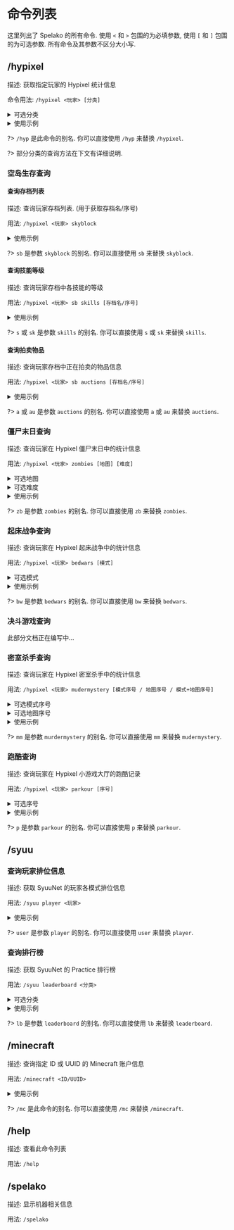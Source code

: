 # 命令列表
这里列出了 Spelako 的所有命令. 使用 `<` 和 `>` 包围的为必填参数, 使用 `[` 和 `]` 包围的为可选参数. 所有命令及其参数不区分大小写.

## /hypixel
描述: 获取指定玩家的 Hypixel 统计信息

命令用法: `/hypixel <玩家> [分类]`

<details>
<summary>可选分类</summary>

- guild, g (公会)
- recent, r (最近的游戏)
- bedwars, bw (起床战争)
- skywars, sw (空岛战争)
- mudermystery, mm (密室杀手)
- duels, duel (决斗游戏)
- uhc (极限生存冠军)
- mewagalls, mw (超级战墙)
- blitzsg, bsg, hungergames (闪电饥饿游戏)
- skyblock, sb (空岛生存)
- zombies, zb (僵尸末日)
- parkour, p (跑酷)


?> 如果留空, 将显示玩家的 Hypixel 基本信息.

</details>

<details>
<summary>使用示例</summary>

- `/hypixel Peaksol` - 查询 <u>Peaksol</u> 的基本信息
- `/hypixel Technoblade g` - 查询 <u>Technoblade</u> 的<u>公会</u>信息
- `/hypixel iTMG sw` - 查询 <u>iTMG</u> 的<u>空岛战争</u>统计信息
- `/hypixel BedlessNoob bedwars` - 查询 <u>BedlessNoob</u> 的<u>起床战争</u>统计信息
- `/hypixel Dual megawalls` - 查询 <u>Dual</u> 的<u>超级战墙</u>统计信息

</details>

?> `/hyp` 是此命令的别名. 你可以直接使用 `/hyp` 来替换 `/hypixel`.

?> 部分分类的查询方法在下文有详细说明.

### 空岛生存查询
#### 查询存档列表
描述: 查询玩家存档列表. (用于获取存档名/序号)

用法: `/hypixel <玩家> skyblock`

<details>
<summary>使用示例</summary>

- `/hypixel Minikloon skyblock` - 查询 <u>Minikloon</u> 的<u>存档列表</u>
- `/hypixel Peaksol sb` - 查询 <u>Peaksol</u> 的<u>存档列表</u>

</details>

?> `sb` 是参数 `skyblock` 的别名. 你可以直接使用 `sb` 来替换 `skyblock`.

#### 查询技能等级
描述: 查询玩家存档中各技能的等级

用法: `/hypixel <玩家> sb skills [存档名/序号]`

<details>
<summary>使用示例</summary>

- `/hypixel LeaPhant sb skills grape` - 查询 <u>Minikloon</u> 的 <u>Grape</u> 存档的技能信息
- `/hypixel Rikkawww sb s 2` - 查询 <u>Rikkawww</u> 的第 <u>2</u> 个存档的技能信息

?> 如果留空, 将显示玩家的第 1 个存档的技能信息.

</details>

?> `s` 或 `sk` 是参数 `skills` 的别名. 你可以直接使用 `s` 或 `sk` 来替换 `skills`.

#### 查询拍卖物品
描述: 查询玩家存档中正在拍卖的物品信息

用法: `/hypixel <玩家> sb auctions [存档名/序号]`

<details>
<summary>使用示例</summary>

- `/hypixel Shiiyu sb auctions zucchini` - 查询 <u>Shiiyu</u> 的 <u>Zucchini</u> 存档的物品拍卖信息
- `/hypixel YMCatlord sb a 3` - 查询 <u>YMCatlord</u> 的第 <u>3</u> 个存档的物品拍卖信息

?> 如果留空, 将显示玩家的第 1 个存档的物品拍卖信息.

</details>

?> `a` 或 `au` 是参数 `auctions` 的别名. 你可以直接使用 `a` 或 `au` 来替换 `auctions`.

### 僵尸末日查询
描述: 查询玩家在 Hypixel 僵尸末日中的统计信息

用法: `/hypixel <玩家> zombies [地图] [难度]`

<details>
<summary>可选地图</summary>

- deadend, de (穷途末路)
- badblood, bb (坏血之宫)
- alienarcadium, aa (外星游乐园)

?> 如果留空, 将显示玩家所有地图的统计信息.

</details>

<details>
<summary>可选难度</summary>

- normal, norm (普通)
- hard (困难)
- rip (安息)

?> 如果留空, 将显示玩家所有难度的统计信息.

</details>

<details>
<summary>使用示例</summary>

- `/hypixel Peaksol zb` - 查询 <u>Peaksol</u> 在<u>全部</u>地图<u>全部</u>难度的统计信息
- `/hypixel Bzake zb aa` - 查询 <u>Bzake</u> 在<u>外星游乐园</u>地图<u>全部</u>难度的统计信息
- `/hypixel Typhoon_Alex zb de norm` - 查询 <u>Typhoon_Alex</u> 在<u>穷途末路</u>地图<u>普通</u>难度的统计信息

</details>

?> `zb` 是参数 `zombies` 的别名. 你可以直接使用 `zb` 来替换 `zombies`.

### 起床战争查询
描述: 查询玩家在 Hypixel 起床战争中的统计信息

用法: `/hypixel <玩家> bedwars [模式]`

<details>
<summary>可选模式</summary>

- eight_one, 8_1, solo (单挑模式)
- eight_two, 8_2, doubles (双人模式)
- four_three, 4_3, 3v3v3v3 (3v3v3v3 模式)
- four_four, 4_4, 4v4v4v4 (4v4v4v4 模式)
- two_four, 2_4,  4v4 (4v4 模式)
- eight_two_rush, 8_4_rush, doubles_rush (双人疾速模式)
- four_four_rush, 4v4v4v4_rush (4v4v4v4 疾速模式)
- eight_two_ultimate, eight_two_ult, 8_2_ult, doubles_ultimate, doubles_ult (双人超能力模式)
- four_four_ultimate, four_four_ult, 4_4_ult, 4v4v4v4_ultimate, 4v4v4v4_ult (4v4v4v4 超能力模式)
- castle (40v40 城池攻防战模式)
- eight_two_voidless, eight_two_void, 8_2_void, doubles_voidless, double_void (双人无虚空模式)
- four_four_voidless, four_four_void, 4_4_void, 4v4v4v4_voidless, 4v4v4v4_void (4v4v4v4 无虚空模式)
- eight_two_armed, 8_2_armed, doubles_armed (双人枪械模式)
- four_four_armed, 4_4_armed, 4v4v4v4_armed (4v4v4v4 枪械模式)
- eight_two_lucky, 8_2_lucky, doubles_lucky (双人幸运方块模式)
- four_four_lucky, 4_4_lucky, 4v4v4v4_lucky (4v4v4v4 幸运方块模式)

?> 如果留空, 将显示玩家全局统计信息.

</details>

<details>
<summary>使用示例</summary>

- `/hypixel Hashito bw` - 查询 <u>Hashito</u> 的全局统计信息
- `/hypixel gamerboy80 bw four_four` - 查询 <u>gamerboy80</u> 的 <u>4v4 模式统计信息</u>
- `/hypixel Chapeey bw doubles` - 查询 <u>Chapeey</u> 的 <u>双人模式统计信息</u>

</details>

?> `bw` 是参数 `bedwars` 的别名. 你可以直接使用 `bw` 来替换 `bedwars`.

### 决斗游戏查询
此部分文档正在编写中...

### 密室杀手查询
描述: 查询玩家在 Hypixel 密室杀手中的统计信息

用法: `/hypixel <玩家> mudermystery [模式序号 / 地图序号 / 模式+地图序号]`

<details>
<summary>可选模式序号</summary>

1. 经典模式
2. 双倍模式
3. 刺客模式
4. 感染模式

</details>

<details>
<summary>可选地图序号</summary>

- a (古墓)
- b (水族馆)
- c (档案馆)
- d (档案馆顶层)
- e (游轮)
- f (Darkfall)
- g (淘金热)
- h (总部)
- i (好莱坞)
- j (Hypixel 游乐园)
- k (图书馆)
- l (Mountain)
- m (San Peratico v3)
- n (Skyway Pier)
- o (Snowfall)
- p (雪景球)
- q (Subway)
- r (高坠塔)
- s (运输塔)
- t (Vilia)
- u (寡妇的书房)

</details>

<details>
<summary>使用示例</summary>

- `/hypixel Tioxic mm` - 查询 <u>Tioxic</u> 在<u>全部</u>模式<u>全部</u>地图的统计信息
- `/hypixel Cencioh mm 3` - 查询 <u>Cencioh</u> 在<u>刺客</u>模式<u>全部</u>地图的统计信息
- `/hypixel zihyin mm b` - 查询 <u>zihyin</u> 在<u>全部</u>模式<u>水族馆</u>地图的统计信息
- `/hypixel Sam mm 2i` - 查询 <u>Sam</u> 在<u>双倍</u>模式<u>好莱坞</u>地图的统计信息

</details>

?> `mm` 是参数 `murdermystery` 的别名. 你可以直接使用 `mm` 来替换 `mudermystery`.

### 跑酷查询
描述: 查询玩家在 Hypixel 小游戏大厅的跑酷记录

用法: `/hypixel <玩家> parkour [序号]`

<details>
<summary>可选序号</summary>

1. 主大厅 2017
2. 起床战争
3. 空岛战争
4. 空岛战争 2017.8
5. 街机游戏
6. 密室杀手
7. 掘战游戏
8. 极限生存冠军
9. 游戏实验室
10. 建筑大师
11. 家园世界
12. True PVP Parkour
13. 超级战墙
14. 闪电饥饿游戏
15. 战争领主
16. 星碎英雄
17. 警匪大战
18. 决斗游戏
19. 经典游戏
20. 空岛竞技场
21. 竞赛殿堂

?> 如果留空, 将显示玩家全部跑酷记录.

</details>

<details>
<summary>使用示例</summary>

- `/hypixel Akasha parkour` - 查询 <u>Akasha</u> 的全部跑酷记录
- `/hypixel Maax parkour 3` - 查询 <u>Maax</u> 的 <u>空岛战争大厅跑酷记录</u>
- `/hypixel MITE123 p 18` - 查询 <u>MITE123</u> 的 <u>决斗游戏大厅跑酷记录</u>

</details>

?> `p` 是参数 `parkour` 的别名. 你可以直接使用 `p` 来替换 `parkour`.

## /syuu
### 查询玩家排位信息
描述: 获取 SyuuNet 的玩家各模式排位信息

用法: `/syuu player <玩家>`

<details>
<summary>使用示例</summary>

- `/syuu player Distory` - 查询 <u>Distory</u> 的排位信息
- `/syuu user lipchya` - 查询 <u>lipchya</u> 的排位信息

</details>

?> `user` 是参数 `player` 的别名. 你可以直接使用 `user` 来替换 `player`.

### 查询排行榜
描述: 获取 SyuuNet 的 Practice 排行榜

用法: `/syuu leaderboard <分类>`

<details>
<summary>可选分类</summary>

- sharp2prot2, s2p2
- mcsg, sg
- octc
- gapple, goldenapple
- archer, bow
- nodelay, combo
- soup
- builduhc, buhc
- debuff
- sharp4prot3, s4p3
- sumo
- axe
- spleef
- finaluhc
- bridge
- mlgrush, mlg, rush

</details>

<details>
<summary>使用示例</summary>

- `/syuu leaderboard s2p2` - 查询 <u>Sharp2Prot2</u> 模式的排行榜
- `/hypixel lb buhc` - 查询 <u>BuildUHC</u> 模式的排行榜

</details>

?> `lb` 是参数 `leaderboard` 的别名. 你可以直接使用 `lb` 来替换 `leaderboard`.

## /minecraft
描述: 查询指定 ID 或 UUID 的 Minecraft 账户信息

用法: `/minecraft <ID/UUID>`

<details>
<summary>使用示例</summary>

- `/minecraft Peaksol` - 查询 ID 为 <u>Peaksol</u> 的 Minecrat 账户信息
- `/mc 2e951afe18f241e1ae021667f39e4f5b` - 查询 UUID 为 <u>2e951afe18f241e1ae021667f39e4f5b</u> 的 Minecrat 账户信息
- `/mc f7c77d99-9f15-4a66-a87d-c4a51ef30d19` - 查询 UUID 为 <u>f7c77d99-9f15-4a66-a87d-c4a51ef30d19</u> 的 Minecrat 账户信息

</details>

?> `/mc` 是此命令的别名. 你可以直接使用 `/mc` 来替换 `/minecraft`.

## /help
描述: 查看此命令列表

用法: `/help`

## /spelako
描述: 显示机器相关信息

用法: `/spelako`